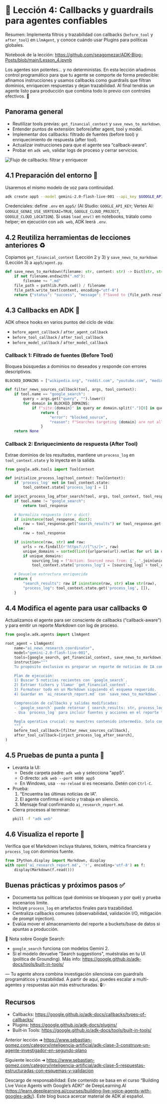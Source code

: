 # 🧩 Lección 4: Callbacks y guardrails para agentes confiables

Resumen: Implementa filtros y trazabilidad con callbacks (`before_tool` y `after_tool`) en `LlmAgent`, y conoce cuándo usar Plugins para políticas globales.

Notebook de la lección: https://github.com/seagomezar/ADK-Blog-Posts/blob/main/Lesson_4.ipynb

Los agentes son potentes… y no deterministas. En esta lección añadimos control programático para que tu agente se comporte de forma predecible: afinamos instrucciones y usamos callbacks como guardrails que filtran dominios, enriquecen respuestas y dejan trazabilidad. Al final tendrás un agente listo para producción que combina todo lo previo con controles efectivos. 💪

## Panorama general
- Reutilizar tools previas: `get_financial_context` y `save_news_to_markdown`.
- Entender puntos de extensión: before/after agent, tool y model.
- Implementar dos callbacks: filtrado de fuentes (before tool) y enriquecimiento de respuesta (after tool).
- Actualizar instrucciones para que el agente sea “callback-aware”.
- Probar en `adk web`, validar logs de proceso y cerrar servicios.

![Flujo de callbacks: filtrar y enriquecer](./images/lesson4_callbacks.svg)

## 4.1 Preparación del entorno 🔧
Usaremos el mismo modelo de voz para continuidad.

```bash
adk create app5 --model gemini-2.0-flash-live-001 --api_key $GOOGLE_API_KEY
```

Credenciales: define `.env` en `app5/` (AI Studio: `GOOGLE_API_KEY`; Vertex AI: `GOOGLE_GENAI_USE_VERTEXAI=TRUE`, `GOOGLE_CLOUD_PROJECT`, `GOOGLE_CLOUD_LOCATION`). Si usas `load_env()` en notebooks, trátalo como helper; en ejecución con `adk web`, ADK leerá `.env`.

## 4.2 Reutiliza herramientas de lecciones anteriores ♻️
Copiamos `get_financial_context` (Lección 2 y 3) y `save_news_to_markdown` (Lección 3) a `app5/agent.py`.

```python
def save_news_to_markdown(filename: str, content: str) -> Dict[str, str]:
    if not filename.endswith(".md"):
        filename += ".md"
    file_path = pathlib.Path.cwd() / filename
    file_path.write_text(content, encoding="utf-8")
    return {"status": "success", "message": f"Saved to {file_path.resolve()}"}
```

## 4.3 Callbacks en ADK 🧠
ADK ofrece hooks en varios puntos del ciclo de vida:
- `before_agent_callback` / `after_agent_callback`
- `before_tool_callback` / `after_tool_callback`
- `before_model_callback` / `after_model_callback`

### Callback 1: Filtrado de fuentes (Before Tool)
Bloquea búsquedas a dominios no deseados y responde con errores descriptivos.

```python
BLOCKED_DOMAINS = ["wikipedia.org", "reddit.com", "youtube.com", "medium.com", "investopedia.com", "quora.com"]

def filter_news_sources_callback(tool, args, tool_context):
    if tool.name == "google_search":
        query = args.get("query", "").lower()
        for domain in BLOCKED_DOMAINS:
            if f"site:{domain}" in query or domain.split(".")[0] in query:
                return {
                    "error": "blocked_source",
                    "reason": f"Searches targeting {domain} are not allowed. Use professional news sources.",
                }
    return None
```

### Callback 2: Enriquecimiento de respuesta (After Tool)
Extrae dominios de los resultados, mantiene un `process_log` en `tool_context.state` y lo inyecta en la salida.

```python
from google.adk.tools import ToolContext

def initialize_process_log(tool_context: ToolContext):
    if 'process_log' not in tool_context.state:
        tool_context.state['process_log'] = []

def inject_process_log_after_search(tool, args, tool_context, tool_response):
    if tool.name != "google_search":
        return tool_response

    # Normaliza respuesta (str o dict)
    if isinstance(tool_response, dict):
        raw = tool_response.get("search_results") or tool_response.get("results") or ""
    else:
        raw = tool_response

    if isinstance(raw, str) and raw:
        urls = re.findall(r'https?://[^\s/]+', raw)
        unique_domains = sorted(list({urlparse(url).netloc for url in urls}))
        if unique_domains:
            sourcing_log = f"Action: Sourced news from: {', '.join(unique_domains)}."
            tool_context.state['process_log'] = [sourcing_log] + tool_context.state.get('process_log', [])

    # Devuelve estructura enriquecida
    return {
        "search_results": raw if isinstance(raw, str) else str(raw),
        "process_log": tool_context.state.get('process_log', []),
    }
```

## 4.4 Modifica el agente para usar callbacks ⚙️
Actualizamos el agente para ser consciente de callbacks (“callback-aware”) y para emitir un reporte Markdown con log de proceso.

```python
from google.adk.agents import LlmAgent

root_agent = LlmAgent(
    name="ai_news_research_coordinator",
    model="gemini-2.0-flash-live-001",
    tools=[google_search, get_financial_context, save_news_to_markdown],
    instruction="""
    Tu propósito exclusivo es preparar un reporte de noticias de IA con contexto financiero.

    Plan de ejecución:
    1) Buscar 5 noticias recientes con `google_search`.
    2) Extraer tickers y llamar `get_financial_context`.
    3) Formatear todo en un Markdown siguiendo el esquema requerido.
    4) Guardar en `ai_research_report.md` con `save_news_to_markdown`.

    Comprensión de callbacks y salidas modificadas:
    - `google_search` puede retornar { search_results: str, process_log: list[str] }.
    - Usa `process_log` para incluir fuentes y acciones en el reporte final.

    Regla operativa crucial: no muestres contenido intermedio. Solo confirma inicio y entrega final.
    """,
    before_tool_callback=[filter_news_sources_callback],
    after_tool_callback=[inject_process_log_after_search],
)
```

## 4.5 Pruebas de punta a punta 🧪
- Levanta la UI:
  - Desde carpeta padre: `adk web` y selecciona "app5".
  - O directo: `adk web --port 8000 app5`
  - En Windows, usa `--no-reload` si es necesario. Detén con `Ctrl-C`.
- Prueba:
  1) “Encuentra las últimas noticias de IA”.
  2) El agente confirma el inicio y trabaja en silencio.
  3) Mensaje final confirmando `ai_research_report.md`.
- Cierra procesos al terminar:
  ```bash
  pkill -f "adk web"
  ```

## 4.6 Visualiza el reporte 📄
Verifica que el Markdown incluya titulares, tickers, métrica financiera y `process_log` con dominios fuente.

```python
from IPython.display import Markdown, display
with open('ai_research_report.md', 'r', encoding='utf-8') as f:
    display(Markdown(f.read()))
```

## Buenas prácticas y próximos pasos ✅
- Documenta tus políticas (qué dominios se bloquean y por qué) y prueba escenarios límite.
- Incluye `process_log` en artefactos finales para trazabilidad.
- Centraliza callbacks comunes (observabilidad, validación I/O, mitigación de prompt injection).
- Evalúa mover el almacenamiento del reporte a buckets/base de datos si apuntas a producción.

📌 Nota sobre Google Search:
- `google_search` funciona con modelos Gemini 2.
- Si el modelo devuelve "Search suggestions", muéstralas en tu UI (política de Grounding). Más info: https://google.github.io/adk-docs/tools/built-in-tools/

—
Tu agente ahora combina investigación silenciosa con guardrails programáticos y trazabilidad. A partir de aquí, puedes escalar a multi-agentes y respuestas aún más estructuradas. 🔒✨

## Recursos
- Callbacks: https://google.github.io/adk-docs/callbacks/types-of-callbacks/
- Plugins: https://google.github.io/adk-docs/plugins/
- Built‑in Tools: https://google.github.io/adk-docs/tools/built-in-tools/

Anterior lección ➜ https://www.sebastian-gomez.com/category/inteligencia-artificial/adk-clase-3-construye-un-agente-investigador-en-segundo-plano

Siguiente lección ➜ https://www.sebastian-gomez.com/category/inteligencia-artificial/adk-clase-5-respuestas-estructuradas-con-esquemas-y-validacion

Descargo de responsabilidad: Este contenido se basa en el curso “Building Live Voice Agents with Google’s ADK!” de DeepLearning.AI (https://learn.deeplearning.ai/courses/building-live-voice-agents-with-googles-adk/). Este blog busca acercar material de ADK al español.
